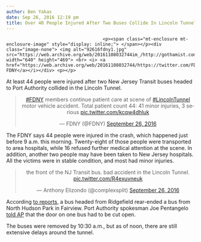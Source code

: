 ```yaml
---
author: Ben Yakas
date: Sep 26, 2016 12:19 pm
title: Over 40 People Injured After Two Buses Collide In Lincoln Tunnel
---
```


	
										<p><span class="mt-enclosure mt-enclosure-image" style="display: inline;"> </span></p><div class="image-none"> <img alt="92616fdny1.jpg" src="https://web.archive.org/web/20161108032744im_/http://gothamist.com/attachments/byakas/92616fdny1.jpg" width="640" height="469"> <br> <i> <a href="https://web.archive.org/web/20161108032744/https://twitter.com/FDNY/status/780410081200537600">via FDNY</a></i></div> <p></p>

<p>At least 44 people were injured after two New Jersey Transit buses headed to Port Authority collided in the Lincoln Tunnel.</p>

<center><blockquote class="twitter-tweet" data-lang="en"><p lang="en" dir="ltr"><a href="https://web.archive.org/web/20161108032744/https://twitter.com/hashtag/FDNY?src=hash">#FDNY</a> members continue patient care at scene of <a href="https://web.archive.org/web/20161108032744/https://twitter.com/hashtag/LincolnTunnel?src=hash">#LincolnTunnel</a> motor vehicle accident. Total patient count 44: 41 minor injuries, 3 serious <a href="https://web.archive.org/web/20161108032744/https://t.co/kcqw4dhluk">pic.twitter.com/kcqw4dhluk</a></p>&#x2014; FDNY (@FDNY) <a href="https://web.archive.org/web/20161108032744/https://twitter.com/FDNY/status/780418363226980352">September 26, 2016</a></blockquote>
<script async src="//web.archive.org/web/20161108032744js_/http://platform.twitter.com/widgets.js" charset="utf-8"></script></center>

<p>The FDNY says 44 people were injured in the crash, which happened just before 9 a.m. this morning. Twenty-eight of those people were transported to area hospitals, while 16 refused further medical attention at the scene. In addition, another two people may have been taken to New Jersey hospitals. All the victims were in stable condition, and most had minor injuries.</p>

<center><blockquote class="twitter-tweet" data-lang="en"><p lang="en" dir="ltr">the front of the NJ Transit bus. bad accident in the Lincoln Tunnel. <a href="https://web.archive.org/web/20161108032744/https://t.co/R4exuvneuk">pic.twitter.com/R4exuvneuk</a></p>&#x2014; Anthony Elizondo (@complexsplit) <a href="https://web.archive.org/web/20161108032744/https://twitter.com/complexsplit/status/780404628257210368">September 26, 2016</a></blockquote>
<script async src="//web.archive.org/web/20161108032744js_/http://platform.twitter.com/widgets.js" charset="utf-8"></script></center>

<p>According <a href="https://web.archive.org/web/20161108032744/http://www.nydailynews.com/new-york/buses-collide-lincoln-tunnel-causing-delays-article-1.2806797">to reports</a>, a bus headed from Ridgefield rear-ended a bus from North Hudson Park in Fairview. Port Authority spokesman Joe Pentangelo <a href="https://web.archive.org/web/20161108032744/http://bigstory.ap.org/63dc33f661a7479bac4eaf4db4d8a197?utm_campaign=SocialFlow&amp;utm_source=Twitter&amp;utm_medium=AP">told AP</a> that the door on one bus had to be cut open. </p>

<p>The buses were removed by 10:30 a.m., but as of noon, there are still extensive delays around the tunnel.</p>					
										
									
				